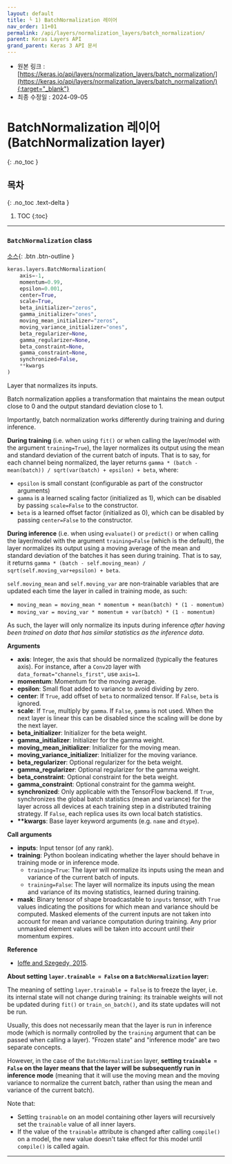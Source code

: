```yaml
---
layout: default
title: └ 1) BatchNormalization 레이어
nav_order: 11+01
permalink: /api/layers/normalization_layers/batch_normalization/
parent: Keras Layers API
grand_parent: Keras 3 API 문서
---
```


* 원본 링크 : [https://keras.io/api/layers/normalization_layers/batch_normalization/](https://keras.io/api/layers/normalization_layers/batch_normalization/){:target="_blank"}
* 최종 수정일 : 2024-09-05

# BatchNormalization 레이어 (BatchNormalization layer)
{: .no_toc }

## 목차
{: .no_toc .text-delta }

1. TOC
{:toc}

---

### `BatchNormalization` class
<!-- ### `BatchNormalization` class -->

[소스](https://github.com/keras-team/keras/tree/v3.5.0/keras/src/layers/normalization/batch_normalization.py#L12){: .btn .btn-outline }

```python
keras.layers.BatchNormalization(
    axis=-1,
    momentum=0.99,
    epsilon=0.001,
    center=True,
    scale=True,
    beta_initializer="zeros",
    gamma_initializer="ones",
    moving_mean_initializer="zeros",
    moving_variance_initializer="ones",
    beta_regularizer=None,
    gamma_regularizer=None,
    beta_constraint=None,
    gamma_constraint=None,
    synchronized=False,
    **kwargs
)
```

Layer that normalizes its inputs.

Batch normalization applies a transformation that maintains the mean output close to 0 and the output standard deviation close to 1.

Importantly, batch normalization works differently during training and during inference.

**During training** (i.e. when using `fit()` or when calling the layer/model with the argument `training=True`), the layer normalizes its output using the mean and standard deviation of the current batch of inputs. That is to say, for each channel being normalized, the layer returns `gamma * (batch - mean(batch)) / sqrt(var(batch) + epsilon) + beta`, where:

*   `epsilon` is small constant (configurable as part of the constructor arguments)
*   `gamma` is a learned scaling factor (initialized as 1), which can be disabled by passing `scale=False` to the constructor.
*   `beta` is a learned offset factor (initialized as 0), which can be disabled by passing `center=False` to the constructor.

**During inference** (i.e. when using `evaluate()` or `predict()` or when calling the layer/model with the argument `training=False` (which is the default), the layer normalizes its output using a moving average of the mean and standard deviation of the batches it has seen during training. That is to say, it returns `gamma * (batch - self.moving_mean) / sqrt(self.moving_var+epsilon) + beta`.

`self.moving_mean` and `self.moving_var` are non-trainable variables that are updated each time the layer in called in training mode, as such:

*   `moving_mean = moving_mean * momentum + mean(batch) * (1 - momentum)`
*   `moving_var = moving_var * momentum + var(batch) * (1 - momentum)`

As such, the layer will only normalize its inputs during inference _after having been trained on data that has similar statistics as the inference data_.

**Arguments**

*   **axis**: Integer, the axis that should be normalized (typically the features axis). For instance, after a `Conv2D` layer with `data_format="channels_first"`, use `axis=1`.
*   **momentum**: Momentum for the moving average.
*   **epsilon**: Small float added to variance to avoid dividing by zero.
*   **center**: If `True`, add offset of `beta` to normalized tensor. If `False`, `beta` is ignored.
*   **scale**: If `True`, multiply by `gamma`. If `False`, `gamma` is not used. When the next layer is linear this can be disabled since the scaling will be done by the next layer.
*   **beta\_initializer**: Initializer for the beta weight.
*   **gamma\_initializer**: Initializer for the gamma weight.
*   **moving\_mean\_initializer**: Initializer for the moving mean.
*   **moving\_variance\_initializer**: Initializer for the moving variance.
*   **beta\_regularizer**: Optional regularizer for the beta weight.
*   **gamma\_regularizer**: Optional regularizer for the gamma weight.
*   **beta\_constraint**: Optional constraint for the beta weight.
*   **gamma\_constraint**: Optional constraint for the gamma weight.
*   **synchronized**: Only applicable with the TensorFlow backend. If `True`, synchronizes the global batch statistics (mean and variance) for the layer across all devices at each training step in a distributed training strategy. If `False`, each replica uses its own local batch statistics.
*   **\*\*kwargs**: Base layer keyword arguments (e.g. `name` and `dtype`).

**Call arguments**

*   **inputs**: Input tensor (of any rank).
*   **training**: Python boolean indicating whether the layer should behave in training mode or in inference mode.
    *   `training=True`: The layer will normalize its inputs using the mean and variance of the current batch of inputs.
    *   `training=False`: The layer will normalize its inputs using the mean and variance of its moving statistics, learned during training.
*   **mask**: Binary tensor of shape broadcastable to `inputs` tensor, with `True` values indicating the positions for which mean and variance should be computed. Masked elements of the current inputs are not taken into account for mean and variance computation during training. Any prior unmasked element values will be taken into account until their momentum expires.

**Reference**

*   [Ioffe and Szegedy, 2015](https://arxiv.org/abs/1502.03167).

**About setting `layer.trainable = False` on a `BatchNormalization` layer:**

The meaning of setting `layer.trainable = False` is to freeze the layer, i.e. its internal state will not change during training: its trainable weights will not be updated during `fit()` or `train_on_batch()`, and its state updates will not be run.

Usually, this does not necessarily mean that the layer is run in inference mode (which is normally controlled by the `training` argument that can be passed when calling a layer). "Frozen state" and "inference mode" are two separate concepts.

However, in the case of the `BatchNormalization` layer, **setting `trainable = False` on the layer means that the layer will be subsequently run in inference mode** (meaning that it will use the moving mean and the moving variance to normalize the current batch, rather than using the mean and variance of the current batch).

Note that:

*   Setting `trainable` on an model containing other layers will recursively set the `trainable` value of all inner layers.
*   If the value of the `trainable` attribute is changed after calling `compile()` on a model, the new value doesn't take effect for this model until `compile()` is called again.

* * *